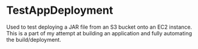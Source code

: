 # TestAppDeployment
Used to test deploying a JAR file from an S3 bucket onto an EC2 instance. This is a part of my attempt at building an application and fully automating the build/deployment.

